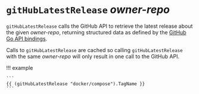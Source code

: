 # `gitHubLatestRelease` *owner-repo*

`gitHubLatestRelease` calls the GitHub API to retrieve the latest release about
the given *owner-repo*, returning structured data as defined by the [GitHub Go
API
bindings](https://pkg.go.dev/github.com/google/go-github/v56/github#RepositoryRelease).

Calls to `gitHubLatestRelease` are cached so calling `gitHubLatestRelease` with
the same *owner-repo* will only result in one call to the GitHub API.

!!! example

    ```
    {{ (gitHubLatestRelease "docker/compose").TagName }}
    ```
